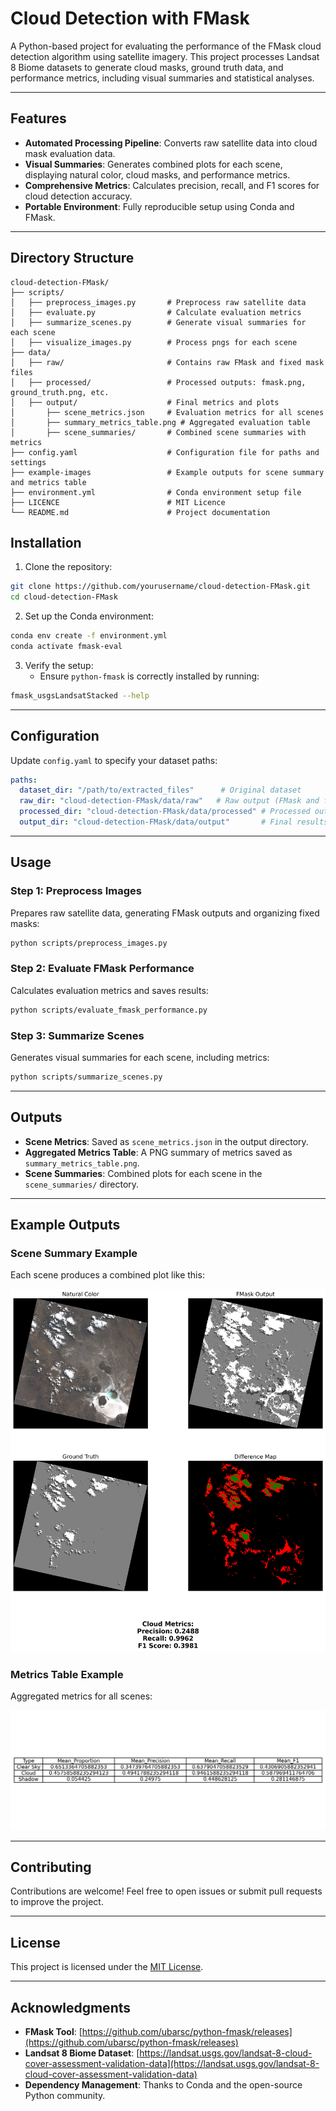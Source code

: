 # Cloud Detection with FMask

A Python-based project for evaluating the performance of the FMask cloud detection algorithm using satellite imagery. This project processes Landsat 8 Biome datasets to generate cloud masks, ground truth data, and performance metrics, including visual summaries and statistical analyses.

---

## Features

- **Automated Processing Pipeline**: Converts raw satellite data into cloud mask evaluation data.
- **Visual Summaries**: Generates combined plots for each scene, displaying natural color, cloud masks, and performance metrics.
- **Comprehensive Metrics**: Calculates precision, recall, and F1 scores for cloud detection accuracy.
- **Portable Environment**: Fully reproducible setup using Conda and FMask.

---

## Directory Structure

```plaintext
cloud-detection-FMask/
├── scripts/
│   ├── preprocess_images.py       # Preprocess raw satellite data
│   ├── evaluate.py                # Calculate evaluation metrics
│   ├── summarize_scenes.py        # Generate visual summaries for each scene
│   ├── visualize_images.py        # Process pngs for each scene
├── data/
│   ├── raw/                       # Contains raw FMask and fixed mask files
│   ├── processed/                 # Processed outputs: fmask.png, ground_truth.png, etc.
│   ├── output/                    # Final metrics and plots
│       ├── scene_metrics.json     # Evaluation metrics for all scenes
│       ├── summary_metrics_table.png # Aggregated evaluation table
│       ├── scene_summaries/       # Combined scene summaries with metrics
├── config.yaml                    # Configuration file for paths and settings
├── example-images                 # Example outputs for scene summary and metrics table
├── environment.yml                # Conda environment setup file
├── LICENCE                        # MIT Licence
└── README.md                      # Project documentation
```

## Installation

1. Clone the repository:
```bash
git clone https://github.com/yourusername/cloud-detection-FMask.git
cd cloud-detection-FMask
```

2. Set up the Conda environment:
```bash
conda env create -f environment.yml
conda activate fmask-eval
```

3. Verify the setup:
   - Ensure `python-fmask` is correctly installed by running:
```bash
fmask_usgsLandsatStacked --help
```

---

## Configuration

Update `config.yaml` to specify your dataset paths:
```yaml
paths:
  dataset_dir: "/path/to/extracted_files"      # Original dataset
  raw_dir: "cloud-detection-FMask/data/raw"   # Raw output (FMask and fixed masks)
  processed_dir: "cloud-detection-FMask/data/processed" # Processed outputs
  output_dir: "cloud-detection-FMask/data/output"       # Final results
```

---

## Usage

### Step 1: Preprocess Images
Prepares raw satellite data, generating FMask outputs and organizing fixed masks:
```bash
python scripts/preprocess_images.py
```

### Step 2: Evaluate FMask Performance
Calculates evaluation metrics and saves results:
```bash
python scripts/evaluate_fmask_performance.py
```

### Step 3: Summarize Scenes
Generates visual summaries for each scene, including metrics:
```bash
python scripts/summarize_scenes.py
```

---

## Outputs

- **Scene Metrics**: Saved as `scene_metrics.json` in the output directory.
- **Aggregated Metrics Table**: A PNG summary of metrics saved as `summary_metrics_table.png`.
- **Scene Summaries**: Combined plots for each scene in the `scene_summaries/` directory.

---

## Example Outputs

### Scene Summary Example
Each scene produces a combined plot like this:

![Example Scene Summary](example_images/example_scene_summary.png)

### Metrics Table Example
Aggregated metrics for all scenes:

![Summary Metrics Table](example_images/example_metrics_table.png)

---

## Contributing

Contributions are welcome! Feel free to open issues or submit pull requests to improve the project.

---

## License

This project is licensed under the [MIT License](LICENSE).

---

## Acknowledgments

- **FMask Tool**: [https://github.com/ubarsc/python-fmask/releases](https://github.com/ubarsc/python-fmask/releases)
- **Landsat 8 Biome Dataset**: [https://landsat.usgs.gov/landsat-8-cloud-cover-assessment-validation-data](https://landsat.usgs.gov/landsat-8-cloud-cover-assessment-validation-data)
- **Dependency Management**: Thanks to Conda and the open-source Python community.